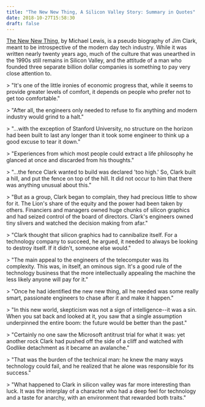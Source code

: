 ```yaml
---
title: "The New New Thing, A Silicon Valley Story: Summary in Quotes"
date: 2018-10-27T15:58:30
draft: false
---
```


[The New New Thing](https://www.amazon.com/New-Thing-Silicon-Valley-Story/dp/0393347818/ref=tmm_pap_swatch_0?_encoding=UTF8&amp;qid=1541260718&amp;sr=8-1), by Michael Lewis, is a pseudo biography of Jim Clark, meant to be introspective of the modern day tech industry. While it was written nearly twenty years ago, much of the culture that was unearthed in the 1990s still remains in Silicon Valley, and the attitude of a man who founded three separate billion dollar companies is something to pay very close attention to.

&gt; &#34;It&#39;s one of the little ironies of economic progress that, while it seems to provide greater levels of comfort, it depends on people who prefer not to get too comfortable.&#34;

&gt; &#34;After all, the engineers only needed to refuse to fix anything and modern industry would grind to a halt.&#34;

&gt; &#34;...with the exception of Stanford University, no structure on the horizon had been built to last any longer than it took some engineer to think up a good excuse to tear it down.&#34;

&gt; &#34;Experiences from which most people could extract a life philosophy he glanced at once and discarded from his thoughts.&#34;

&gt; &#34;...the fence Clark wanted to build was declared &#39;too high.&#39; So, Clark built a hill, and put the fence on top of the hill. It did not occur to him that there was anything unusual about this.&#34;

&gt; &#34;But as a group, Clark began to complain, they had precious little to show for it. The Lion&#39;s share of the equity and the power had been taken by others. Financiers and managers owned huge chunks of silicon graphics and had seized control of the board of directors. Clark&#39;s engineers owned tiny slivers and watched the decision making from afar.&#34;

&gt; &#34;Clark thought that silicon graphics had to cannibalize itself. For a technology company to succeed, he argued, it needed to always be looking to destroy itself. If it didn&#39;t, someone else would.&#34;

&gt; &#34;The main appeal to the engineers of the telecomputer was its complexity. This was, in itself, an ominous sign. It&#39;s a good rule of the technology business that the more intellectually appealing the machine the less likely anyone will pay for it.&#34;

&gt; &#34;Once he had identified the new new thing, all he needed was some really smart, passionate engineers to chase after it and make it happen.&#34;

&gt; &#34;In this new world, skepticism was not a sign of intelligence--it was a sin. When you sat back and looked at it, you saw that a single assumption underpinned the entire boom: the future would be better than the past.&#34;

&gt; &#34;Certainly no one saw the Microsoft antitrust trial for what it was: yet another rock Clark had pushed off the side of a cliff and watched with Godlike detachment as it became an avalanche.&#34;

&gt; &#34;That was the burden of the technical man: he knew the many ways technology could fail, and he realized that he alone was responsible for its success.&#34;

&gt; &#34;What happened to Clark in silicon valley was far more interesting than luck. It was the interplay of a character who had a deep feel for technology and a taste for anarchy, with an environment that rewarded both traits.&#34;
